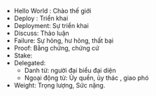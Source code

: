 - Hello World : Chào thế giới
- Deploy : Triển khai
- Deployment: Sự triển khai
- Discuss: Thảo luận
- Failure: Sự hỏng, hư hỏng, thất bại
- Proof: Bằng chứng, chứng cứ
- Stake: 
- Delegated:
  - Danh từ: người đại biểu đại diện
  - Ngoại động từ: Ủy quền, ủy thác , giao phó
- Weight: Trọng lượng, Sức nặng.

